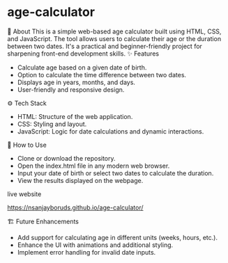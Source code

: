 # age-calculator
📖 About
This is a simple web-based age calculator built using HTML, CSS, and JavaScript. The tool allows users to calculate their age or the duration between two dates. It's a practical and beginner-friendly project for sharpening front-end development skills.
✨ Features
- Calculate age based on a given date of birth.
- Option to calculate the time difference between two dates.
- Displays age in years, months, and days.
- User-friendly and responsive design.

⚙️ Tech Stack
- HTML: Structure of the web application.
- CSS: Styling and layout.
- JavaScript: Logic for date calculations and dynamic interactions.

🚀 How to Use
- Clone or download the repository.
- Open the index.html file in any modern web browser.
- Input your date of birth or select two dates to calculate the duration.
- View the results displayed on the webpage.

live website

https://nsanjayboruds.github.io/age-calculator/

🏗️ Future Enhancements
- Add support for calculating age in different units (weeks, hours, etc.).
- Enhance the UI with animations and additional styling.
- Implement error handling for invalid date inputs.



